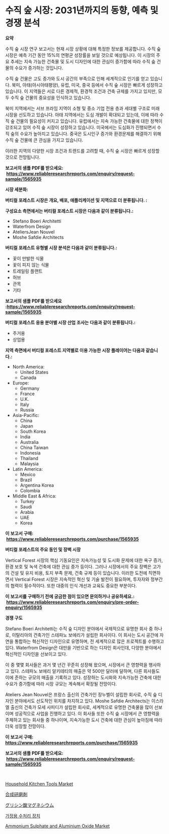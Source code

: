 <p><h1>수직 숲 시장: 2031년까지의 동향, 예측 및 경쟁 분석</h1></p><p><strong>요약</strong></p>
<p><p>수직 숲 시장 연구 보고서는 현재 시장 상황에 대해 특정한 정보를 제공합니다. 수직 숲 시장은 예측 기간 동안 15%의 연평균 성장률을 보일 것으로 예상됩니다. 이 시장의 주요 추세는 지속 가능한 건축물 및 도시 디자인에 대한 관심이 증가함에 따라 수직 숲 건물의 수요가 증가하는 것입니다.</p><p>수직 숲 건물은 고도 증가와 도시 공간의 부족으로 인해 세계적으로 인기를 얻고 있습니다. 북미, 아태(아시아태평양), 유럽, 미국, 중국 등에서 수직 숲 시장은 빠르게 성장하고 있습니다. 이 지역들은 서로 다른 경제적, 환경적 조건과 건축 규제를 가지고 있지만, 모두 수직 숲 건물의 중요성을 인식하고 있습니다.</p><p>북미 지역에서는 서브 프라임 지역이 소형 및 중소 기업 전용 층과 세대별 구조로 미래 시장을 선도하고 있습니다. 아태 지역에서는 도심 개발이 확대되고 있는데, 이에 따라 수직 숲 건물의 필요성이 커지고 있습니다. 유럽에서는 지속 가능한 건축물에 대한 정책이 강조되고 있어 수직 숲 시장이 성장하고 있습니다. 미국에서는 도심화가 진행되면서 수직 숲의 수요가 높아지고 있습니다. 중국은 도시인구 증가와 환경문제를 해결하기 위해 수직 숲 건물에 큰 관심을 가지고 있습니다.</p><p>이러한 지역의 다양한 시장 조건과 트렌드를 고려할 때, 수직 숲 시장은 빠르게 성장할 것으로 전망됩니다.</p></p>
<p><strong>보고서의 샘플 PDF를 받으세요: &nbsp;<a href="https://www.reliableresearchreports.com/enquiry/request-sample/1565935">https://www.reliableresearchreports.com/enquiry/request-sample/1565935</a></strong></p>
<p><strong>시장 세분화:</strong></p>
<p><strong> 버티컬 포레스트 시장은 개요, 배포, 애플리케이션 및 지역으로 더 분류됩니다. :</strong></p>
<p><strong>구성요소 측면에서는 버티컬 포레스트 시장은 다음과 같이 분류됩니다.:</strong></p>
<p><ul><li>Stefano Boeri Architetti</li><li>Waterfrom Design</li><li>AteliersJean Nouvel</li><li>Moshe Safdie Architects</li></ul></p>
<p><strong> 버티컬 포레스트 유형별 시장 분석은 다음과 같이 분류됩니다.:</strong></p>
<p><ul><li>꽃이 만발한 식물</li><li>꽃이 피지 않는 식물</li><li>트레일링 플랜트</li><li>허브</li><li>관목</li><li>기타</li></ul></p>
<p><strong>보고서의 샘플 PDF를 받으세요 :<a href="https://www.reliableresearchreports.com/enquiry/request-sample/1565935">https://www.reliableresearchreports.com/enquiry/request-sample/1565935</a></strong></p>
<p><strong> 버티컬 포레스트 응용 분야별 시장 산업 조사는 다음과 같이 분류됩니다.:</strong></p>
<p><ul><li>주거용</li><li>상업용</li></ul></p>
<p><strong>지역 측면에서 버티컬 포레스트 지역별로 이용 가능한 시장 플레이어는 다음과 같습니다.:</strong></p>
<p><ul>
    <li>
        North America:
        <ul>
            <li>United States</li>
            <li>Canada</li>
        </ul>
    </li>
    <li>
        Europe:
        <ul>
            <li>Germany</li>
            <li>France</li>
            <li>U.K.</li>
            <li>Italy</li>
            <li>Russia</li>
        </ul>
    </li>
    <li>
        Asia-Pacific:
        <ul>
            <li>China</li>
            <li>Japan</li>
            <li>South Korea</li>
            <li>India</li>
            <li>Australia</li>
            <li>China Taiwan</li>
            <li>Indonesia</li>
            <li>Thailand</li>
            <li>Malaysia</li>
        </ul>
    </li>
    <li>
        Latin America:
        <ul>
            <li>Mexico</li>
            <li>Brazil</li>
            <li>Argentina Korea</li>
            <li>Colombia</li>
        </ul>
    </li>
    <li>
        Middle East & Africa:
        <ul>
            <li>Turkey</li>
            <li>Saudi</li>
            <li>Arabia</li>
            <li>UAE</li>
            <li>Korea</li>
        </ul>
    </li>
    </ul></p>
<p><strong>이 보고서 구매: &nbsp;<a href="https://www.reliableresearchreports.com/purchase/1565935">https://www.reliableresearchreports.com/purchase/1565935</a></strong></p>
<p><strong>버티컬 포레스트의 주요 동인 및 장벽 시장</strong></p>
<p><p>Vertical Forest 시장의 핵심 기동요인은 지속가능성 및 도시화 문제에 대한 욕구 증가, 환경 보호 및 녹색 건축에 대한 관심 증가 등이다. 그러나 시장에서의 주요 장벽은 고가의 건설 및 유지 비용, 토지 부족 문제, 건축 규제 등이 있습니다. 이러한 도전에 직면하면서 Vertical Forest 시장은 지속적인 혁신 및 기술 발전이 필요하며, 투자자와 정부간의 협력이 필수적이다. 또한 대중의 인식 개선과 교육도 중요한 부분이다.</p></p>
<p><strong>이 보고서를 구매하기 전에 궁금한 점이 있으면 문의하거나 공유하세요.: &nbsp;<a href="https://www.reliableresearchreports.com/enquiry/pre-order-enquiry/1565935">https://www.reliableresearchreports.com/enquiry/pre-order-enquiry/1565935</a></strong></p>
<p><strong>경쟁 구도</strong></p>
<p><p>Stefano Boeri Architetti는 수직 숲 디자인 분야에서 국제적으로 유명한 회사 중 하나로, 이탈리아의 건축가인 스테파노 보에리가 설립한 회사이다. 이 회사는 도시 공간에 자연을 통합하는 혁신적인 디자인으로 유명하며, 전 세계적으로 많은 프로젝트를 수행하고 있다. Waterfrom Design은 대만을 기반으로 하는 디자인 회사인데, 다양한 분야에서 혁신적인 디자인을 선보이고 있다.</p><p>이 중 몇몇 회사들은 과거 몇 년간 꾸준히 성장해 왔으며, 시장에서 큰 영향력을 행사하고 있다. 스테파노 보에리 알키테티의 매출은 약 500만 달러에 달하며, 다른 회사들도 이에 준하는 규모의 매출을 기록하고 있다. 성장하는 도시화와 지속가능한 건축에 대한 수요가 증가함에 따라 시장 규모는 계속해서 확장될 전망이다.</p><p>Ateliers Jean Nouvel은 프랑스 출신의 건축가인 장누벨이 설립한 회사로, 수직 숲 디자인 분야에서도 선도적인 위치를 차지하고 있다. Moshe Safdie Architects는 이스라엘 출신의 건축가 모세 사피디가 설립한 회사로, 세계적으로 유명한 건축물을 많이 선보이며 성공적으로 사업을 진행하고 있다. 이 회사들 또한 수직 숲 시장에서 큰 영향력을 주체하고 있는 회사들 중 하나이며, 지속가능한 도시 건축에 대한 관심이 높아짐에 따라 더욱 성장할 전망이다.</p></p>
<p><strong>이 보고서 구매: &nbsp; <a href="https://www.reliableresearchreports.com/purchase/1565935">https://www.reliableresearchreports.com/purchase/1565935</a></strong></p>
<p><strong>보고서의 샘플 PDF를 받으세요: &nbsp;<a href="https://www.reliableresearchreports.com/enquiry/request-sample/1565935">https://www.reliableresearchreports.com/enquiry/request-sample/1565935</a></strong><strong></strong></p>
<p>&nbsp;</p>
<p><p><a href="https://github.com/castoriffic/Market-Research-Report-List-3/blob/main/household-kitchen-tools-market.md">Household Kitchen Tools Market</a></p><p><a href="https://github.com/hilmi-2a/Market-Research-Report-List-1/blob/main/31370206270.md">合成研磨剤</a></p><p><a href="https://github.com/jkjreqjscoxx7/Market-Research-Report-List-1/blob/main/79891536269.md">グリシン酸マグネシウム</a></p><p><a href="https://github.com/nuekbpymrrz5/Market-Research-Report-List-1/blob/main/79972865643.md">가정용 수처리 장치</a></p><p><a href="https://issuu.com/reportprime-2/docs/ammonium-sulphate-and-aluminium-oxide-market-size-">Ammonium Sulphate and Aluminium Oxide Market</a></p></p>
